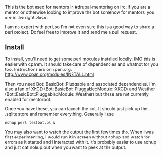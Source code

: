 This is the bot used for mentors in #drupal-mentoring on irc. If you are a
mentor or otherwise looking to improve the bot somehow for mentors, you are in
the right place.

I am no expert with perl, so I'm not even sure this is a good way to share a
perl project. Do feel free to improve it and send me a pull request.


Install
-------
To install, you'll need to get some perl modules installed locally. IMO this is
easier with cpanm. It should take care of dependencies and whatnot for you too.
Instructions are on cpan.org: http://www.cpan.org/modules/INSTALL.html

Then you need Bot::BasicBot::Pluggable and associated dependencies. I'm also a
fan of XKCD (Bot::BasicBot::Pluggable::Module::XKCD) and Weather
(Bot::BasicBot::Pluggable::Module::Weather) but these are not currently enabled
for mentorbot.

Once you have these, you can launch the bot. It should just pick up the .sqlite
store and remember everything. Generally I use

```nohup perl testbot.pl &```

You may also want to watch the output the first few times tho. When I was first
experimenting, I would run it in screen without nohup and watch for errors as it
started and I interacted with it. It's probably easier to use nohup and just cat
nohup.out when you want to peek at the output.
